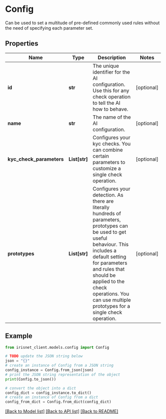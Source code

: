 # Config

Can be used to set a multitude of pre-defined commonly used rules without the need of specifying each parameter set.

## Properties

Name | Type | Description | Notes
------------ | ------------- | ------------- | -------------
**id** | **str** | The unique identifier for the AI configuration. Use this for any check operation to tell the AI how to behave. | [optional] 
**name** | **str** | The name of the AI configuration. | [optional] 
**kyc_check_parameters** | **List[str]** | Configures your kyc checks. You can combine certain parameters to customize a single check operation. | [optional] 
**prototypes** | **List[str]** | Configures your detection. As there are literally hundreds of parameters, prototypes can be used to get useful behaviour. This includes a default setting for parameters and rules that should be applied to the check operations. You can use multiple prototypes for a single check operation. | [optional] 

## Example

```python
from irisnet_client.models.config import Config

# TODO update the JSON string below
json = "{}"
# create an instance of Config from a JSON string
config_instance = Config.from_json(json)
# print the JSON string representation of the object
print(Config.to_json())

# convert the object into a dict
config_dict = config_instance.to_dict()
# create an instance of Config from a dict
config_from_dict = Config.from_dict(config_dict)
```
[[Back to Model list]](../README.md#documentation-for-models) [[Back to API list]](../README.md#documentation-for-api-endpoints) [[Back to README]](../README.md)


